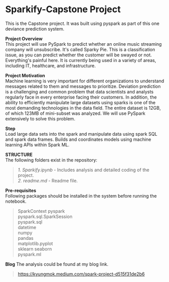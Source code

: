 # Sparkify-Capstone Project
This is the Capstone project. It was built using pyspark as part of this one deviance prediction system.

**Project Overview** \
This project will use PySpark to predict whether an online music streaming company will unsubscribe.
It's called Sparky Pie. This is a classification issue, as you can predict whether the customer will be swayed or not. Everything's painful here.
It is currently being used in a variety of areas, including IT, healthcare, and infrastructure.

**Project Motivation** \
Machine learning is very important for different organizations to understand messages related to them and messages to prioritize. Deviation prediction is a challenging and common problem that data scientists and analysts regularly face in every enterprise facing their customers. In addition, the ability to efficiently manipulate large datasets using sparks is one of the most demanding technologies in the data field. The entire dataset is 12GB, of which 123MB of mini-subset was analyzed. We will use PySpark extensively to solve this problem.

**Step** \
Load large data sets into the spark and manipulate data using spark SQL and spark data frames.
Builds and coordinates models using machine learning APIs within Spark ML.

**STRUCTURE**\
The following folders exist in the repository:
>*1. Sparkify.ipynb* - Includes analysis and detailed coding of the project.\
>*2. readme.md* - Readme file.

**Pre-requisites** \
  Following packages should be installed in the system before running the notebook.
  >SparkContext
  >pyspark\
  >pyspark.sql.SparkSession\
  >pyspark.sql\
  >datetime\
  >numpy\
  >pandas\
  >matplotlib.pyplot\
  >sklearn
  >seaborn\
  >pyspark.ml
  
  **Blog**
  The analysis could be found at my blog link. 
  
  >https://kyungmok.medium.com/spark-project-d515f31de2b6
  

